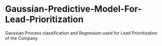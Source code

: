# Gaussian-Predictive-Model-For-Lead-Prioritization
Gaussian Process classification and Regression used for Lead Prioritization of the Company.
